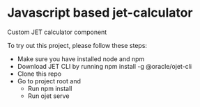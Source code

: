 # Javascript based jet-calculator
Custom JET calculator component

To try out this project, please follow these steps:

- Make sure you have installed node and npm
- Download JET CLI by running npm install -g @oracle/ojet-cli
- Clone this repo
- Go to project root and
  - Run npm install
  - Run ojet serve
